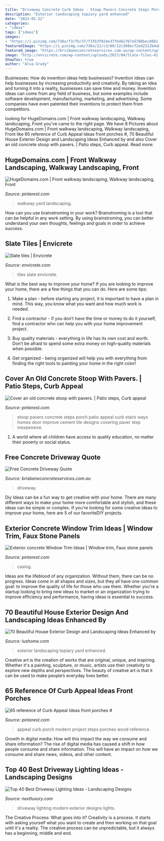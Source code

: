 ```yaml
---
title: "Driveway Concrete Curb Ideas - Stoop Pavers Concrete Steps Porch Patio Appeal Curb Stairs Ways Homes Door Improve Cement Tile Designs Covering Paver Step Inexpensive"
description: "Exterior landscaping topiary yard enhanced"
date: "2023-01-22"
categories:
- "ideas"
tags: ["ideas"]
images:
- "https://i.pinimg.com/736x/f3/fb/3f/f3fb3f024e37fb462767a5788bec8601.jpg"
featuredImage: "https://i.pinimg.com/736x/12/c3/60/12c360ecf2ed2312b4abc044e5aa9392.jpg"
featured_image: "https://brisbaneconcreteservices.com.au/wp-content/uploads/2020/07/free-concrete-driveway-quote-brisbane.jpg"
image: "http://envicrete.com/wp-content/uploads/2017/04/Slate-Tiles-41.jpg"
ShowToc: true
author: "Alva Grady"
---
```



Businesses: How do invention ideas help businesses?
Invention ideas can help businesses by increasing productivity and creativity. By taking an idea and turning it into a reality, businesses can save time and money. Invention ideas can come from any field of business, but some examples include software development, manufacturing, marketing, and advertising. Some companies have even patented their inventions to protect them from competitors.

	

		
looking for HugeDomains.com | Front walkway landscaping, Walkway landscaping, Front you've came to the right page. We have 8 Pictures about HugeDomains.com | Front walkway landscaping, Walkway landscaping, Front like 65 reference of Curb Appeal Ideas front porches #, 70 Beautiful House Exterior Design and Landscaping Ideas Enhanced by and also Cover an old concrete stoop with pavers. | Patio steps, Curb appeal. Read more:
		
    
## HugeDomains.com | Front Walkway Landscaping, Walkway Landscaping, Front

<img loading=lazy src="https://i.pinimg.com/736x/12/c3/60/12c360ecf2ed2312b4abc044e5aa9392.jpg" onerror="this.onerror=null;this.src='https://tse2.mm.bing.net/th?id=OIP.lNxIV-NWl0JoLgO3SpKmuQHaJ3&amp;pid=15.1';" alt="HugeDomains.com | Front walkway landscaping, Walkway landscaping, Front">

_Source: pinterest.com_

>walkway yard landscaping. 

	

How can you use brainstroming in your work?
Brainstroming is a tool that can be helpful in any work setting. By using brainstroming, you can better understand your own thoughts, feelings and goals in order to achieve success.

    
## Slate Tiles | Envicrete

<img loading=lazy src="http://envicrete.com/wp-content/uploads/2017/04/Slate-Tiles-41.jpg" onerror="this.onerror=null;this.src='https://tse1.mm.bing.net/th?id=OIP.8GIiDMYwa1RY1NAw1koe-QHaEJ&amp;pid=15.1';" alt="Slate tiles | Envicrete">

_Source: envicrete.com_

>tiles slate envicrete. 

	

What is the best way to improve your home?
If you are looking to improve your home, there are a few things that you can do. Here are some tips:
1. Make a plan - before starting any project, it is important to have a plan in mind. This way, you know what you want and how much work is needed.

2. Find a contractor - if you don’t have the time or money to do it yourself, find a contractor who can help you with your home improvement project.

3. Buy quality materials - everything in life has its own cost and worth. Don’t be afraid to spend some extra money on high-quality materials when possible.

4. Get organized - being organized will help you with everything from finding the right tools to painting your home in the right color!

    
## Cover An Old Concrete Stoop With Pavers. | Patio Steps, Curb Appeal

<img loading=lazy src="https://i.pinimg.com/736x/ff/c0/2a/ffc02ac8af22fc3d38dbf88619e4a616--patio-steps-paver-front-steps.jpg" onerror="this.onerror=null;this.src='https://tse3.mm.bing.net/th?id=OIP.ivUx-4f4cceoqj3ZmQK7egHaJ2&amp;pid=15.1';" alt="Cover an old concrete stoop with pavers. | Patio steps, Curb appeal">

_Source: pinterest.com_

>stoop pavers concrete steps porch patio appeal curb stairs ways homes door improve cement tile designs covering paver step inexpensive. 

	

1. A world where all children have access to quality education, no matter their poverty or social status. 

    
## Free Concrete Driveway Quote

<img loading=lazy src="https://brisbaneconcreteservices.com.au/wp-content/uploads/2020/07/free-concrete-driveway-quote-brisbane.jpg" onerror="this.onerror=null;this.src='https://tse4.mm.bing.net/th?id=OIP.bxcvnC_7EYKwkYDdFMr5fQHaFj&amp;pid=15.1';" alt="Free Concrete Driveway Quote">

_Source: brisbaneconcreteservices.com.au_

>driveway. 

	

Diy Ideas can be a fun way to get creative with your home. There are many different ways to make your home more comfortable and stylish, and these ideas can be simple or complex. If you're looking for some creative ideas to improve your home, here are 5 of our favoriteDIY projects.

    
## Exterior Concrete Window Trim Ideas | Window Trim, Faux Stone Panels

<img loading=lazy src="https://i.pinimg.com/736x/f2/b6/79/f2b6790bd0afce6843f612cfaaeda481--window-casing-window-trims.jpg" onerror="this.onerror=null;this.src='https://tse3.mm.bing.net/th?id=OIP.aZN7Bf6vnxo7Voe9E8xPqAHaJ3&amp;pid=15.1';" alt="Exterior concrete Window Trim Ideas | Window trim, Faux stone panels">

_Source: pinterest.com_

>casing. 

	

Ideas are the lifeblood of any organization. Without them, there can be no progress. Ideas come in all shapes and sizes, but they all have one common goal: to improve the quality of life for those who use them. Whether you're a startup looking to bring new ideas to market or an organization trying to improve efficiency and performance, having ideas is essential to success.

    
## 70 Beautiful House Exterior Design And Landscaping Ideas Enhanced By

<img loading=lazy src="https://www.lushome.com/wp-content/uploads/2014/06/house-exterior-design-yard-landscaping-topiary-15.jpg" onerror="this.onerror=null;this.src='https://tse4.mm.bing.net/th?id=OIP.S_4rYdDoGrujiZt2nue9bwAAAA&amp;pid=15.1';" alt="70 Beautiful House Exterior Design and Landscaping Ideas Enhanced by">

_Source: lushome.com_

>exterior landscaping topiary yard enhanced. 

	

Creative art is the creation of works that are original, unique, and inspiring. Whether it's a painting, sculpture, or music, artists use their creativity to explore new depths and perspectives. The beauty of creative art is that it can be used to make people’s everyday lives better.

    
## 65 Reference Of Curb Appeal Ideas Front Porches #

<img loading=lazy src="https://i.pinimg.com/736x/f3/fb/3f/f3fb3f024e37fb462767a5788bec8601.jpg" onerror="this.onerror=null;this.src='https://tse1.mm.bing.net/th?id=OIP.nKmg0RkSr3xMuqiPIXYZMAHaJ3&amp;pid=15.1';" alt="65 reference of Curb Appeal Ideas front porches #">

_Source: pinterest.com_

>appeal curb porch modern project steps porches wood reference. 

	

Growth in digital media: How will this impact the way we consume and share information?
The rise of digital media has caused a shift in how people consume and share information. This will have an impact on how we consume and share news, videos, and other content.

    
## Top 40 Best Driveway Lighting Ideas - Landscaping Designs

<img loading=lazy src="http://nextluxury.com/wp-content/uploads/driveway-lighting-modern-exterior-ideas.jpg" onerror="this.onerror=null;this.src='https://tse2.mm.bing.net/th?id=OIP.UCQR8kSyZUE8Wzx2k6QwPgAAAA&amp;pid=15.1';" alt="Top 40 Best Driveway Lighting Ideas - Landscaping Designs">

_Source: nextluxury.com_

>driveway lighting modern exterior designs lights. 

	

The Creative Process: What goes into it?
Creativity is a process. It starts with asking yourself what you want to create and then working on that goal until it's a reality. The creative process can be unpredictable, but it always has a beginning, middle and end.

